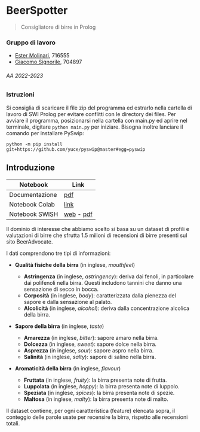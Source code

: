 # BeerSpotter
> Consigliatore di birre in Prolog

### Gruppo di lavoro
- [Ester Molinari](https://github.com/burraco135), 716555
- [Giacomo Signorile](https://github.com/GiacomoSignorile), 704897

###### AA 2022-2023

### Istruzioni
Si consiglia di scaricare il file zip del programma ed estrarlo nella cartella di lavoro di SWI Prolog per evitare conflitti con le directory dei files.
Per avviare il programma, posizionarsi nella cartella con main.py ed aprire nel terminale, digitare `python main.py` per iniziare.
Bisogna inoltre lanciare il comando per installare PySwip:

`python -m pip install git+https://github.com/yuce/pyswip@master#egg=pyswip`

## Introduzione
|Notebook|Link|
|---|---|
|Documentazione|[pdf](https://github.com/burraco135/ICon2023/blob/master/Documentazione/BeerSpotter%20-%20Molinari%2C%20Signorile.pdf)|
|Notebook Colab|[link](https://github.com/burraco135/ICon2023/blob/master/Documentazione/BeerClassification.ipynb)|
|Notebook SWISH|[web](https://swish.swi-prolog.org/p/[ICon2023]%20BeerSpotter.swinb) - [pdf](https://github.com/burraco135/ICon2023/blob/master/Documentazione/SWISHBeerSpotter.pdf)|

Il dominio di interesse che abbiamo scelto si basa su un dataset di profili e valutazioni di birre che sfrutta 1.5 milioni di recensioni di birre presenti sul sito BeerAdvocate.

I dati comprendono tre tipi di informazioni:

- **Qualità fisiche della birra** (in inglese, *mouthfeel*)

  - **Astringenza** (in inglese, *astringency*): deriva dai fenoli, in particolare dai polifenoli nella birra. Questi includono tannini che danno una sensazione di secco in bocca.
  - **Corposità** (in inglese, *body*): caratterizzata dalla pienezza del sapore e dalla sensazione al palato.
  - **Alcolicità** (in inglese, *alcohol*): deriva dalla concentrazione alcolica della birra.

- **Sapore della birra** (in inglese, *taste*)

  - **Amarezza** (in inglese, *bitter*): sapore amaro nella birra.
  - **Dolcezza** (in inglese, *sweet*): sapore dolce nella birra.
  - **Asprezza** (in inglese, *sour*): sapore aspro nella birra.
  - **Salinità** (in inglese, *salty*): sapore di salino nella birra.

- **Aromaticità della birra** (in inglese, *flavour*)

  - **Fruttata** (in inglese, *fruity*): la birra presenta note di frutta.
  - **Luppolata** (in inglese, *hoppy*): la birra presenta note di luppolo.
  - **Speziata** (in inglese, *spices*): la birra presenta note di spezie.
  - **Maltosa** (in inglese, *malty*): la birra presenta note di malto.

Il dataset contiene, per ogni caratteristica (feature) elencata sopra, il conteggio delle parole usate per recensire la birra, rispetto alle recensioni totali.
